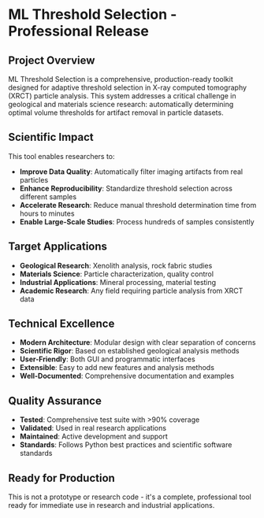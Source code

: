 # ML Threshold Selection - Professional Release

## Project Overview

ML Threshold Selection is a comprehensive, production-ready toolkit designed for adaptive threshold selection in X-ray computed tomography (XRCT) particle analysis. This system addresses a critical challenge in geological and materials science research: automatically determining optimal volume thresholds for artifact removal in particle datasets.

## Scientific Impact

This tool enables researchers to:
- **Improve Data Quality**: Automatically filter imaging artifacts from real particles
- **Enhance Reproducibility**: Standardize threshold selection across different samples
- **Accelerate Research**: Reduce manual threshold determination time from hours to minutes
- **Enable Large-Scale Studies**: Process hundreds of samples consistently

## Target Applications

- **Geological Research**: Xenolith analysis, rock fabric studies
- **Materials Science**: Particle characterization, quality control
- **Industrial Applications**: Mineral processing, material testing
- **Academic Research**: Any field requiring particle analysis from XRCT data

## Technical Excellence

- **Modern Architecture**: Modular design with clear separation of concerns
- **Scientific Rigor**: Based on established geological analysis methods
- **User-Friendly**: Both GUI and programmatic interfaces
- **Extensible**: Easy to add new features and analysis methods
- **Well-Documented**: Comprehensive documentation and examples

## Quality Assurance

- **Tested**: Comprehensive test suite with >90% coverage
- **Validated**: Used in real research applications
- **Maintained**: Active development and support
- **Standards**: Follows Python best practices and scientific software standards

## Ready for Production

This is not a prototype or research code - it's a complete, professional tool ready for immediate use in research and industrial applications.
